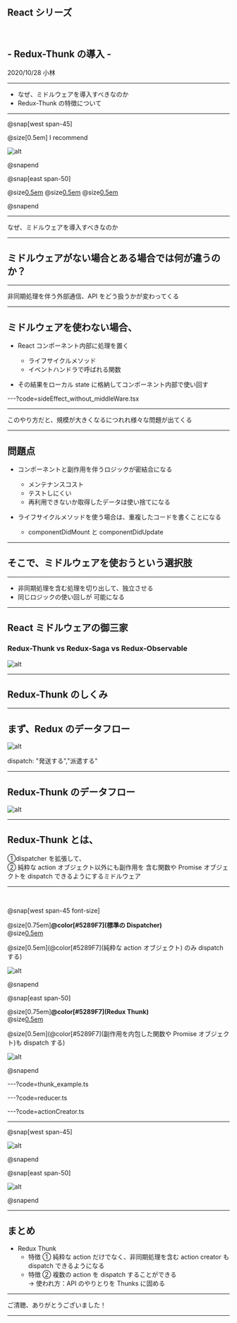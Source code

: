 ## React シリーズ

<br />

## - Redux-Thunk の導入 -

2020/10/28 小林

---

- なぜ、ミドルウェアを導入すべきなのか
- Redux-Thunk の特徴について

---

@snap[west span-45]

@size[0.5em] I recommend

![alt](assets/images/ouka.png)

@snapend

@snap[east span-50]

@size[0.5em](りあクト！TypeScriptで始めるつらくないReact開発)
@size[0.5em](大岡由佳)
@size[0.5em](@oukayuka)

@snapend

---

なぜ、ミドルウェアを導入すべきなのか

---

## ミドルウェアがない場合とある場合では何が違うのか？

---

非同期処理を伴う外部通信、API をどう扱うかが変わってくる

---

## ミドルウェアを使わない場合、

- React コンポーネント内部に処理を置く

  - ライフサイクルメソッド
  - イベントハンドラで呼ばれる関数

- その結果をローカル state に格納してコンポーネント内部で使い回す

---?code=sideEffect_without_middleWare.tsx

---

このやり方だと、規模が大きくなるにつれれ様々な問題が出てくる

---

## 問題点

- コンポーネントと副作用を伴うロジックが密結合になる

  - メンテナンスコスト
  - テストしにくい
  - 再利用できないか取得したデータは使い捨てになる

- ライフサイクルメソッドを使う場合は、重複したコードを書くことになる
  - componentDidMount と componentDidUpdate

---

## そこで、ミドルウェアを使おうという選択肢

---

- 非同期処理を含む処理を切り出して、独立させる
- 同じロジックの使い回しが 可能になる

---

## React ミドルウェアの御三家

### Redux-Thunk vs Redux-Saga vs Redux-Observable

![alt](assets/images/npm_trends_thunk.png)

---

## Redux-Thunk のしくみ

---

## まず、Redux のデータフロー

![alt](assets/images/redux.png)

dispatch: "発送する","派遣する"

---

## Redux-Thunk のデータフロー

![alt](assets/images/redux_thunk.png)

---

## Redux-Thunk とは、

①dispatcher を拡張して、<br />
② 純粋な action オブジェクト以外にも副作用を
含む関数や Promise オブジェクトを dispatch できるようにするミドルウェア

---

<br>

@snap[west span-45 font-size]

@size[0.75em]<b>@color[#5289F7](標準の Dispatcher)</b><br />@size[0.5em](@container)

@size[0.5em](@color[#5289F7](純粋な action オブジェクト) のみ dispatch する)

![alt](assets/images/mapDispatchToProps.png)

@snapend

@snap[east span-50]

@size[0.75em]<b>@color[#5289F7](Redux Thunk)</b><br />@size[0.5em](@thunk)

@size[0.5em](@color[#5289F7](副作用を内包した関数や Promise オブジェクト)も dispatch する)

![alt](assets/images/redux-thunk-example.png)

@snapend

---?code=thunk_example.ts

---?code=reducer.ts

---?code=actionCreator.ts

---

@snap[west span-45]

![alt](assets/images/directory1.png)

@snapend

@snap[east span-50]

![alt](assets/images/directory2.png)

@snapend

---

## まとめ

- Redux Thunk
  - 特徴 ① 純粋な action だけでなく、非同期処理を含む action creator も dispatch できるようになる
  - 特徴 ② 複数の action を dispatch することができる<br />
    → 使われ方：API のやりとりを Thunks に固める

---

ご清聴、ありがとうございました！

---

